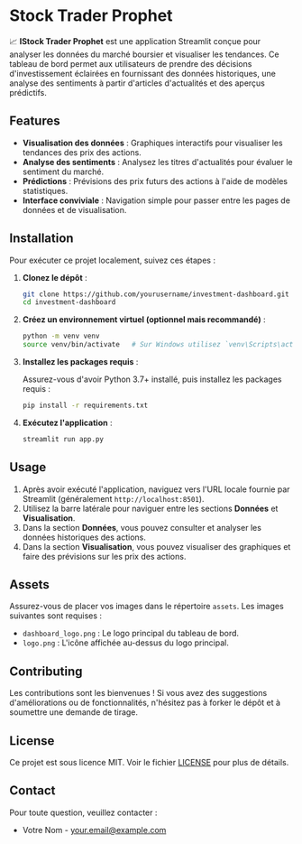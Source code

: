 
# Stock Trader Prophet

📈 **IStock Trader Prophet** est une application Streamlit conçue pour analyser les données du marché boursier et visualiser les tendances. Ce tableau de bord permet aux utilisateurs de prendre des décisions d'investissement éclairées en fournissant des données historiques, une analyse des sentiments à partir d'articles d'actualités et des aperçus prédictifs.

## Features

- **Visualisation des données** : Graphiques interactifs pour visualiser les tendances des prix des actions.
- **Analyse des sentiments** : Analysez les titres d'actualités pour évaluer le sentiment du marché.
- **Prédictions** : Prévisions des prix futurs des actions à l'aide de modèles statistiques.
- **Interface conviviale** : Navigation simple pour passer entre les pages de données et de visualisation.

## Installation

Pour exécuter ce projet localement, suivez ces étapes :

1. **Clonez le dépôt** :
   ```bash
   git clone https://github.com/yourusername/investment-dashboard.git
   cd investment-dashboard
   ```

2. **Créez un environnement virtuel (optionnel mais recommandé)** :
   ```bash
   python -m venv venv
   source venv/bin/activate   # Sur Windows utilisez `venv\Scripts\activate`
   ```

3. **Installez les packages requis** :

   Assurez-vous d'avoir Python 3.7+ installé, puis installez les packages requis :
   ```bash
   pip install -r requirements.txt
   ```

4. **Exécutez l'application** :
   ```bash
   streamlit run app.py
   ```

## Usage

1. Après avoir exécuté l'application, naviguez vers l'URL locale fournie par Streamlit (généralement `http://localhost:8501`).
2. Utilisez la barre latérale pour naviguer entre les sections **Données** et **Visualisation**.
3. Dans la section **Données**, vous pouvez consulter et analyser les données historiques des actions.
4. Dans la section **Visualisation**, vous pouvez visualiser des graphiques et faire des prévisions sur les prix des actions.

## Assets

Assurez-vous de placer vos images dans le répertoire `assets`. Les images suivantes sont requises :
- `dashboard_logo.png` : Le logo principal du tableau de bord.
- `logo.png` : L'icône affichée au-dessus du logo principal.

## Contributing

Les contributions sont les bienvenues ! Si vous avez des suggestions d'améliorations ou de fonctionnalités, n'hésitez pas à forker le dépôt et à soumettre une demande de tirage.

## License

Ce projet est sous licence MIT. Voir le fichier [LICENSE](LICENSE) pour plus de détails.

## Contact

Pour toute question, veuillez contacter :
- Votre Nom - [your.email@example.com](mailto:your.email@example.com)
